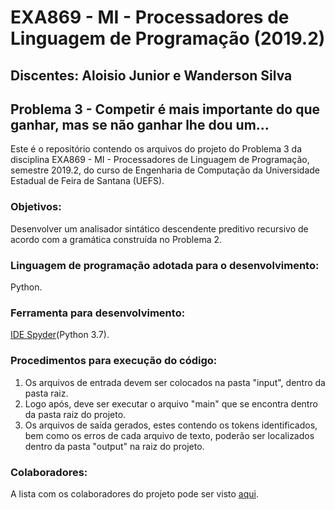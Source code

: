 # EXA869 - MI - Processadores de Linguagem de Programação (2019.2)
## Discentes: Aloisio Junior e Wanderson Silva


## Problema 3 -  Competir é mais importante do que ganhar, mas se não ganhar lhe dou um...
Este é o repositório contendo os arquivos do projeto do Problema 3 da disciplina EXA869 - MI - Processadores de Linguagem de Programação, semestre 2019.2, do curso de Engenharia de Computação da Universidade Estadual de Feira de Santana (UEFS).

### Objetivos:
Desenvolver um analisador sintático descendente preditivo recursivo de acordo com a gramática construída no Problema 2.

### Linguagem de programação adotada para o desenvolvimento:
Python.

### Ferramenta para desenvolvimento:
[IDE Spyder](https://www.spyder-ide.org/)(Python 3.7).

### Procedimentos para execução do código:
1. Os arquivos de entrada devem ser colocados na pasta "input", dentro da pasta raiz.
2. Logo após, deve ser executar o arquivo "main" que se encontra dentro da pasta raiz do projeto.
3. Os arquivos de saída gerados, estes contendo os tokens identificados, bem como os erros de cada arquivo de texto, poderão ser localizados dentro da pasta "output" na raiz do projeto.

### Colaboradores:
A lista com os colaboradores do projeto pode ser visto [aqui](https://github.com/WandSilva/compiler/graphs/contributors).
